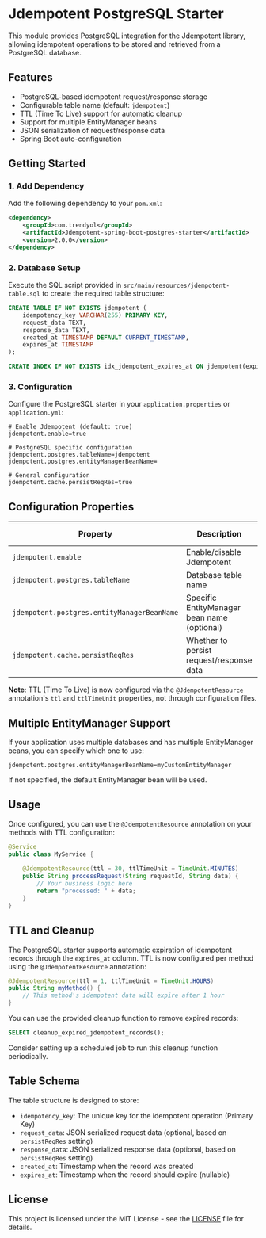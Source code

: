# Jdempotent PostgreSQL Starter

This module provides PostgreSQL integration for the Jdempotent library, allowing idempotent operations to be stored and retrieved from a PostgreSQL database.

## Features

- PostgreSQL-based idempotent request/response storage
- Configurable table name (default: `jdempotent`)
- TTL (Time To Live) support for automatic cleanup
- Support for multiple EntityManager beans
- JSON serialization of request/response data
- Spring Boot auto-configuration

## Getting Started

### 1. Add Dependency

Add the following dependency to your `pom.xml`:

```xml
<dependency>
    <groupId>com.trendyol</groupId>
    <artifactId>Jdempotent-spring-boot-postgres-starter</artifactId>
    <version>2.0.0</version>
</dependency>
```

### 2. Database Setup

Execute the SQL script provided in `src/main/resources/jdempotent-table.sql` to create the required table structure:

```sql
CREATE TABLE IF NOT EXISTS jdempotent (
    idempotency_key VARCHAR(255) PRIMARY KEY,
    request_data TEXT,
    response_data TEXT,
    created_at TIMESTAMP DEFAULT CURRENT_TIMESTAMP,
    expires_at TIMESTAMP
);

CREATE INDEX IF NOT EXISTS idx_jdempotent_expires_at ON jdempotent(expires_at);
```

### 3. Configuration

Configure the PostgreSQL starter in your `application.properties` or `application.yml`:

```properties
# Enable Jdempotent (default: true)
jdempotent.enable=true

# PostgreSQL specific configuration
jdempotent.postgres.tableName=jdempotent
jdempotent.postgres.entityManagerBeanName=

# General configuration
jdempotent.cache.persistReqRes=true
```

## Configuration Properties

| Property | Description | Default Value |
|----------|-------------|---------------|
| `jdempotent.enable` | Enable/disable Jdempotent | `true` |
| `jdempotent.postgres.tableName` | Database table name | `jdempotent` |
| `jdempotent.postgres.entityManagerBeanName` | Specific EntityManager bean name (optional) | `` |
| `jdempotent.cache.persistReqRes` | Whether to persist request/response data | `true` |

**Note**: TTL (Time To Live) is now configured via the `@JdempotentResource` annotation's `ttl` and `ttlTimeUnit` properties, not through configuration files.

## Multiple EntityManager Support

If your application uses multiple databases and has multiple EntityManager beans, you can specify which one to use:

```properties
jdempotent.postgres.entityManagerBeanName=myCustomEntityManager
```

If not specified, the default EntityManager bean will be used.

## Usage

Once configured, you can use the `@JdempotentResource` annotation on your methods with TTL configuration:

```java
@Service
public class MyService {
    
    @JdempotentResource(ttl = 30, ttlTimeUnit = TimeUnit.MINUTES)
    public String processRequest(String requestId, String data) {
        // Your business logic here
        return "processed: " + data;
    }
}
```

## TTL and Cleanup

The PostgreSQL starter supports automatic expiration of idempotent records through the `expires_at` column. TTL is now configured per method using the `@JdempotentResource` annotation:

```java
@JdempotentResource(ttl = 1, ttlTimeUnit = TimeUnit.HOURS)
public String myMethod() {
    // This method's idempotent data will expire after 1 hour
}
```

You can use the provided cleanup function to remove expired records:

```sql
SELECT cleanup_expired_jdempotent_records();
```

Consider setting up a scheduled job to run this cleanup function periodically.

## Table Schema

The table structure is designed to store:

- `idempotency_key`: The unique key for the idempotent operation (Primary Key)
- `request_data`: JSON serialized request data (optional, based on `persistReqRes` setting)
- `response_data`: JSON serialized response data (optional, based on `persistReqRes` setting)
- `created_at`: Timestamp when the record was created
- `expires_at`: Timestamp when the record should expire (nullable)

## License

This project is licensed under the MIT License - see the [LICENSE](../LICENSE) file for details.
